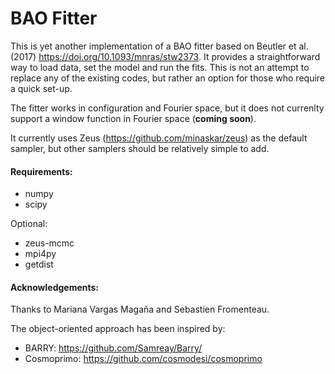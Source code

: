 # BAO Fitter

This is yet another implementation of a BAO fitter based on Beutler et al. (2017) https://doi.org/10.1093/mnras/stw2373.
It provides a straightforward way to load data, set the model and run the fits. This is not an attempt to replace any of the existing codes, but rather an option for those who require a quick set-up.

The fitter works in configuration and Fourier space, but it does not currenlty support a window function in Fourier space (**coming soon**).

It currently uses Zeus (https://github.com/minaskar/zeus) as the default sampler, but other samplers should be relatively simple to add.

#### Requirements:
- numpy
- scipy

Optional:
- zeus-mcmc
- mpi4py
- getdist

#### Acknowledgements:
Thanks to Mariana Vargas Magaña and Sebastien Fromenteau.

The object-oriented approach has been inspired by:
- BARRY: https://github.com/Samreay/Barry/
- Cosmoprimo: https://github.com/cosmodesi/cosmoprimo 
